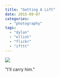 ```yaml
---
title: "Getting A Lift"
date: 2015-09-07
categories: 
  - "photography"
tags: 
  - "dylan"
  - "elliot"
  - "flickr"
  - "ifttt"
---
```


![](https://farm6.staticflickr.com/5784/21206852091_252ab4d6c3_b.jpg)  

"I'll carry him."
